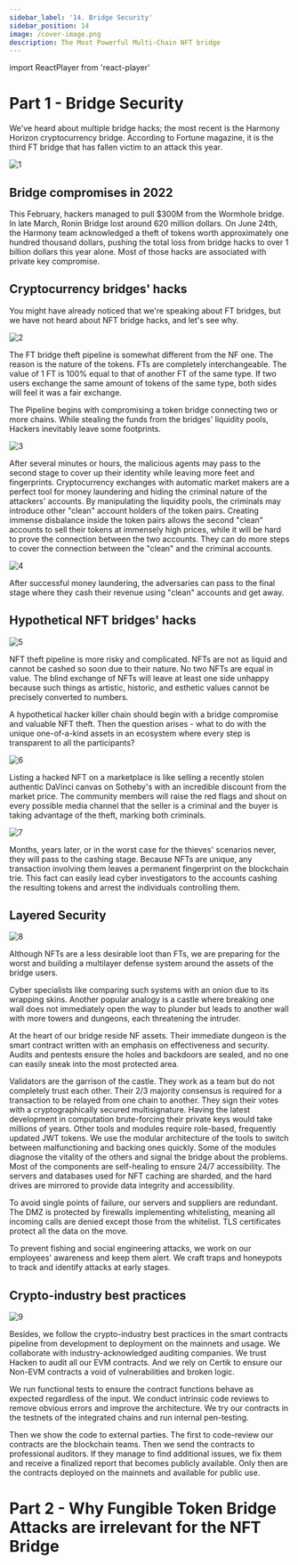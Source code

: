 ```yaml
---
sidebar_label: '14. Bridge Security'
sidebar_position: 14
image: /cover-image.png
description: The Most Powerful Multi-Chain NFT bridge
---
```


import ReactPlayer from 'react-player'

# Part 1 - Bridge Security

<ReactPlayer playing controls url='https://www.youtube.com/watch?v=SQe8zx-0bo0&t=0s' />

We've heard about multiple bridge hacks; the most recent is the Harmony Horizon cryptocurrency bridge. According to Fortune magazine, it is the third FT bridge that has fallen victim to an attack this year. 

![1](/security/1.png)

## Bridge compromises in 2022

This February, hackers managed to pull $300M from the Wormhole bridge. In late March, Ronin Bridge lost around 620 million dollars. On June 24th, the Harmony team acknowledged a theft of tokens worth approximately one hundred thousand dollars, pushing the total loss from bridge hacks to over 1 billion dollars this year alone. Most of those hacks are associated with private key compromise.

## Cryptocurrency bridges' hacks

You might have already noticed that we're speaking about FT bridges, but we have not heard about NFT bridge hacks, and let's see why.

![2](/security/2.png)

The FT bridge theft pipeline is somewhat different from the NF one. The reason is the nature of the tokens. FTs are completely interchangeable. The value of 1 FT is 100% equal to that of another FT of the same type. If two users exchange the same amount of tokens of the same type, both sides will feel it was a fair exchange.

The Pipeline begins with compromising a token bridge connecting two or more chains. While stealing the funds from the bridges' liquidity pools, Hackers inevitably leave some footprints.

![3](/security/3.png)

After several minutes or hours, the malicious agents may pass to the second stage to cover up their identity while leaving more feet and fingerprints. Cryptocurrency exchanges with automatic market makers are a perfect tool for money laundering and hiding the criminal nature of the attackers' accounts. By manipulating the liquidity pools, the criminals may introduce other "clean" account holders of the token pairs. Creating immense disbalance inside the token pairs allows the second "clean" accounts to sell their tokens at immensely high prices, while it will be hard to prove the connection between the two accounts. They can do more steps to cover the connection between the "clean" and the criminal accounts.

![4](/security/4.png)

After successful money laundering, the adversaries can pass to the final stage where they cash their revenue using "clean" accounts and get away. 

## Hypothetical NFT bridges' hacks

![5](/security/5.png)

NFT theft pipeline is more risky and complicated. NFTs are not as liquid and cannot be cashed so soon due to their nature. No two NFTs are equal in value. The blind exchange of NFTs will leave at least one side unhappy because such things as artistic, historic, and esthetic values cannot be precisely converted to numbers. 

A hypothetical hacker killer chain should begin with a bridge compromise and valuable NFT theft. Then the question arises - what to do with the unique one-of-a-kind assets in an ecosystem where every step is transparent to all the participants?

![6](/security/6.png)

Listing a hacked NFT on a marketplace is like selling a recently stolen authentic DaVinci canvas on Sotheby's with an incredible discount from the market price. The community members will raise the red flags and shout on every possible media channel that the seller is a criminal and the buyer is taking advantage of the theft, marking both criminals.

![7](/security/7.png)

Months, years later, or in the worst case for the thieves' scenarios never, they will pass to the cashing stage. Because NFTs are unique, any transaction involving them leaves a permanent fingerprint on the blockchain trie. This fact can easily lead cyber investigators to the accounts cashing the resulting tokens and arrest the individuals controlling them.

## Layered Security

![8](/security/8.png)

Although NFTs are a less desirable loot than FTs, we are preparing for the worst and building a multilayer defense system around the assets of the bridge users. 

Cyber specialists like comparing such systems with an onion due to its wrapping skins. Another popular analogy is a castle where breaking one wall does not immediately open the way to plunder but leads to another wall with more towers and dungeons, each threatening the intruder.

At the heart of our bridge reside NF assets. Their immediate dungeon is the smart contract written with an emphasis on effectiveness and security. Audits and pentests ensure the holes and backdoors are sealed, and no one can easily sneak into the most protected area.

Validators are the garrison of the castle. They work as a team but do not completely trust each other. Their 2/3 majority consensus is required for a transaction to be relayed from one chain to another. They sign their votes with a cryptographically secured multisignature. Having the latest development in computation brute-forcing their private keys would take millions of years. Other tools and modules require role-based, frequently updated JWT tokens. 
We use the modular architecture of the tools to switch between malfunctioning and backing ones quickly. Some of the modules diagnose the vitality of the others and signal the bridge about the problems. Most of the components are self-healing to ensure 24/7 accessibility. The servers and databases used for NFT caching are sharded, and the hard drives are mirrored to provide data integrity and accessibility.

To avoid single points of failure, our servers and suppliers are redundant. The DMZ is protected by firewalls implementing whitelisting, meaning all incoming calls are denied except those from the whitelist. TLS certificates protect all the data on the move.

To prevent fishing and social engineering attacks, we work on our employees' awareness and keep them alert. We craft traps and honeypots to track and identify attacks at early stages.

## Crypto-industry best practices

![9](/security/9.png)

Besides, we follow the crypto-industry best practices in the smart contracts pipeline from development to deployment on the mainnets and usage. We collaborate with industry-acknowledged auditing companies. We trust Hacken to audit all our EVM contracts. And we rely on Certik to ensure our Non-EVM contracts a void of vulnerabilities and broken logic. 

We run functional tests to ensure the contract functions behave as expected regardless of the input. We conduct intrinsic code reviews to remove obvious errors and improve the architecture. We try our contracts in the testnets of the integrated chains and run internal pen-testing.

Then we show the code to external parties. The first to code-review our contracts are the blockchain teams. Then we send the contracts to professional auditors. If they manage to find additional issues, we fix them and receive a finalized report that becomes publicly available. Only then are the contracts deployed on the mainnets and available for public use.

# Part 2 - Why Fungible Token Bridge Attacks are irrelevant for the NFT Bridge

<ReactPlayer playing controls url='https://youtu.be/aEVbVgnrT5c&t=0s' />